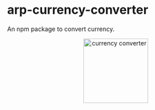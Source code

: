 # arp-currency-converter
An npm package to convert currency.
<!-- [![Donate](https://img.shields.io/badge/Donate-PayPal-green.svg)](https://paypal.me/AndreyKolkov) -->

<p align="center">
  <img width="150px" src="https://static.vecteezy.com/system/resources/previews/013/399/321/non_2x/currency-exchange-illustration-in-minimal-style-png.png" alt="currency converter"/>
</p>

<script type="text/javascript" src="https://cdnjs.buymeacoffee.com/1.0.0/button.prod.min.js" data-name="bmc-button" data-slug="arpit_dwivedi" data-color="#FFDD00" data-emoji="" data-font="Cookie" data-text="Buy me a coffee" data-outline-color="#000000" data-font-color="#000000" data-coffee-color="#ffffff" ></script>